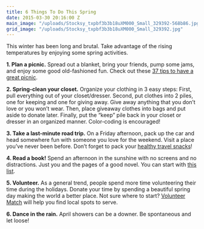 ```yaml
---
title: 6 Things To Do This Spring
date: 2015-03-30 20:16:00 Z
main_image: "/uploads/Stocksy_txpbf3b3b18uXM000_Small_329392-568b86.jpg"
grid_image: "/uploads/Stocksy_txpbf3b3b18uXM000_Small_329392.jpg"
---
```


This winter has been long and brutal. Take advantage of the rising temperatures by enjoying some spring activities.

**1. Plan a picnic.** Spread out a blanket, bring your friends, pump some jams, and enjoy some good old-fashioned fun. Check out these <a href="http://www.buzzfeed.com/alannaokun/ways-to-have-the-most-delightful-picnic-of-all-time#.lpOJbB1nP" target="_blank">37 tips to have a great picnic</a>.

**2. Spring-clean your closet.** Organize your clothing in 3 easy steps: First, pull everything out of your closet/dresser. Second, put clothes into 2 piles, one for keeping and one for giving away. Give away anything that you don’t love or you won’t wear. Then, place giveaway clothes into bags and put aside to donate later. Finally, put the “keep” pile back in your closet or dresser in an organized manner. Color-coding is encouraged!

**3. Take a last-minute road trip.** On a Friday afternoon, pack up the car and head somewhere fun with someone you love for the weekend. Visit a place you’ve never been before. Don’t forget to pack your [healthy travel snacks](/snacks/)!

**4. Read a book!** Spend an afternoon in the sunshine with no screens and no distractions. Just you and the pages of a good novel. You can start with <a href="http://www.refinery29.com/spring-break-reads#slide" target="_blank">this list</a>.

**5. Volunteer.** As a general trend, people spend more time volunteering their time during the holidays.  Donate your time by spending a beautiful spring day making the world a better place. Not sure where to start? <a href="http://www.volunteermatch.org/" target="_blank">Volunteer Match</a> will help you find local spots to serve.

**6. Dance in the rain.** April showers can be a downer. Be spontaneous and let loose!